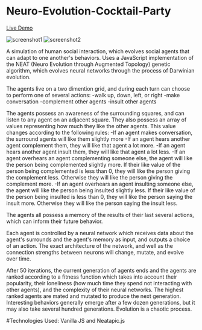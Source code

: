 # Neuro-Evolution-Cocktail-Party

[Live Demo](https://douglasdev.github.io/projects/Cocktail%20Party%20Neuro%20Evolution/index.html)

![screenshot1](https://i.ibb.co/vYV23yy/screenshot-1.png)
![screenshot2](https://i.ibb.co/QMHnxgH/screenshot2.png)

A simulation of human social interaction, which evolves social agents that can adapt to one another's behaviors. Uses a JavaScript implementation of the NEAT (Neuro Evolution through Augmented Topology) genetic algorithm, which evolves neural networks through the process of Darwinian evolution. 

The agents live on a two dimention grid, and during each turn can choose to perform one of several actions:
-walk up, down, left, or right
-make conversation
-complement other agents
-insult other agents

The agents possess an awareness of the surrounding squares, and can listen to any agent on an adjacent square. They also possess an array of values representing how much they like the other agents. This value changes according to the following rules:
-If an agent makes conversation, the surround agents will like them slightly more
-If an agent hears another agent complement them, they will like that agent a lot more.
-If an agent hears another agent insult them, they will like that agent a lot less.
-If an agent overhears an agent complementing someone else, the agent will like the person being complemented slightly more. If their like value of the person being complemented is less than 0, they will like the person giving the complement less. Otherwise they will like the person giving the complement more.
-If an agent overhears an agent insulting someone else, the agent will like the person being insulted slightly less. If their like value of the person being insulted is less than 0, they will like the person saying the insult more. Otherwise they will like the person saying the insult less.

The agents all possess a memory of the results of their last several actions, which can inform their future behavior.

Each agent is controlled by a neural network which receives data about the agent's surrounds and the agent's memory as input, and outputs a choice of an action. The exact architecture of the network, and well as the connection strengths between neurons will change, mutate, and evolve over time.

After 50 iterations, the current generation of agents ends and the agents are ranked according to a fitness function which takes into account their popularity, their loneliness (how much time they spend not interacting with other agents), and the complexity of their neural networks. The highest ranked agents are mated and mutated to produce the next generation. Interesting behaviors generally emerge after a few dozen generations, but it may also take several hundred generations. Evolution is a chaotic process.

#Technologies Used: Vanilla JS and Neatapic.js
